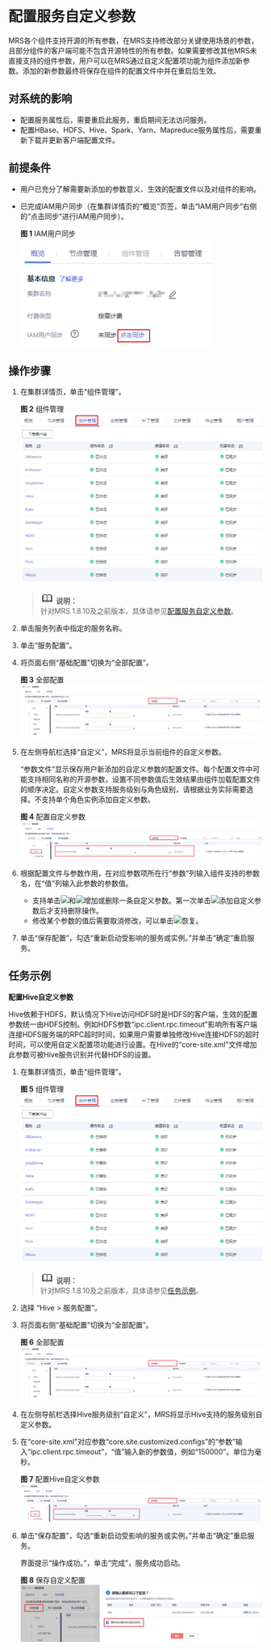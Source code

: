 # 配置服务自定义参数<a name="ZH-CN_TOPIC_0173397557"></a>

MRS各个组件支持开源的所有参数，在MRS支持修改部分关键使用场景的参数，且部分组件的客户端可能不包含开源特性的所有参数。如果需要修改其他MRS未直接支持的组件参数，用户可以在MRS通过自定义配置项功能为组件添加新参数。添加的新参数最终将保存在组件的配置文件中并在重启后生效。

## 对系统的影响<a name="section52388079191833"></a>

-   配置服务属性后，需要重启此服务，重启期间无法访问服务。
-   配置HBase、HDFS、Hive、Spark、Yarn、Mapreduce服务属性后，需要重新下载并更新客户端配置文件。

## 前提条件<a name="section41613932191911"></a>

-   用户已充分了解需要新添加的参数意义、生效的配置文件以及对组件的影响。
-   已完成IAM用户同步（在集群详情页的“概览”页签，单击“IAM用户同步“右侧的“点击同步”进行IAM用户同步）。

    **图 1**  IAM用户同步<a name="zh-cn_topic_0173397554_zh-cn_topic_0173397446_fig147531617121511"></a>  
    ![](figures/IAM用户同步-6.png "IAM用户同步-6")


## 操作步骤<a name="section46971658191927"></a>

1.  在集群详情页，单击“组件管理”。

    **图 2**  组件管理<a name="fig16960192962813"></a>  
    ![](figures/组件管理-5.png "组件管理-5")

    >![](public_sys-resources/icon-note.gif) **说明：**   
    >针对MRS 1.8.10及之前版本，具体请参见[配置服务自定义参数](配置服务自定义参数-112.md)。  

2.  单击服务列表中指定的服务名称。
3.  单击“服务配置”。
4.  将页面右侧“基础配置”切换为“全部配置”。

    **图 3**  全部配置<a name="fig6828556138"></a>  
    ![](figures/全部配置-7.png "全部配置-7")

5.  在左侧导航栏选择“自定义”，MRS将显示当前组件的自定义参数。

    “参数文件”显示保存用户新添加的自定义参数的配置文件。每个配置文件中可能支持相同名称的开源参数，设置不同参数值后生效结果由组件加载配置文件的顺序决定。自定义参数支持服务级别与角色级别，请根据业务实际需要选择。不支持单个角色实例添加自定义参数。

    **图 4**  配置自定义参数<a name="fig165172171513"></a>  
    ![](figures/配置自定义参数.png "配置自定义参数")

6.  根据配置文件与参数作用，在对应参数项所在行“参数”列输入组件支持的参数名，在“值”列输入此参数的参数值。
    -   支持单击![](figures/zh-cn_image_0191009648.png)和![](figures/zh-cn_image_0191009717.png)增加或删除一条自定义参数。第一次单击![](figures/zh-cn_image_0191009652.png)添加自定义参数后才支持删除操作。
    -   修改某个参数的值后需要取消修改，可以单击![](figures/zh-cn_image_0191023636.png)恢复。

7.  单击“保存配置”，勾选“重新启动受影响的服务或实例。”并单击“确定”重启服务。

## 任务示例<a name="section32890065192053"></a>

**配置Hive自定义参数**

Hive依赖于HDFS，默认情况下Hive访问HDFS时是HDFS的客户端，生效的配置参数统一由HDFS控制。例如HDFS参数“ipc.client.rpc.timeout”影响所有客户端连接HDFS服务端的RPC超时时间，如果用户需要单独修改Hive连接HDFS的超时时间，可以使用自定义配置项功能进行设置。在Hive的“core-site.xml”文件增加此参数可被Hive服务识别并代替HDFS的设置。

1.  在集群详情页，单击“组件管理”。

    **图 5**  组件管理<a name="fig759773418259"></a>  
    ![](figures/组件管理-5.png "组件管理-5")

    >![](public_sys-resources/icon-note.gif) **说明：**   
    >针对MRS 1.8.10及之前版本，具体请参见[任务示例](配置服务自定义参数-112.md#zh-cn_topic_0035251703_section32890065192053)。  

2.  选择 “Hive \> 服务配置”。
3.  将页面右侧“基础配置”切换为“全部配置”。

    **图 6**  全部配置<a name="zh-cn_topic_0173397557_fig6828556138"></a>  
    ![](figures/全部配置-7.png "全部配置-7")

4.  在左侧导航栏选择Hive服务级别“自定义”，MRS将显示Hive支持的服务级别自定义参数。
5.  在“core-site.xml”对应参数“core.site.customized.configs”的“参数”输入“ipc.client.rpc.timeout”，“值”输入新的参数值，例如“150000”。单位为毫秒。

    **图 7**  配置Hive自定义参数<a name="fig13155248164119"></a>  
    ![](figures/配置Hive自定义参数.png "配置Hive自定义参数")

6.  单击“保存配置”，勾选“重新启动受影响的服务或实例。”并单击“确定”重启服务。

    界面提示“操作成功。”，单击“完成”，服务成功启动。

    **图 8**  保存自定义配置<a name="fig1360765484617"></a>  
    ![](figures/保存自定义配置.png "保存自定义配置")


